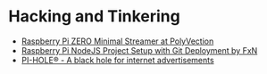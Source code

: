 # Hacking and Tinkering

* [Raspberry Pi ZERO Minimal Streamer at PolyVection](https://web.archive.org/web/20160406151917/https://polyvection.com/guides/raspberry-pi-zero-minimal-streamer/)
* [Raspberry Pi NodeJS Project Setup with Git Deployment by FxN](https://web.archive.org/web/20170408103023/http://blog.fxndev.com:80/raspberry-pi-nodejs-project-setup/)
* [PI-HOLE® - A black hole for internet advertisements](https://pi-hole.net/)

